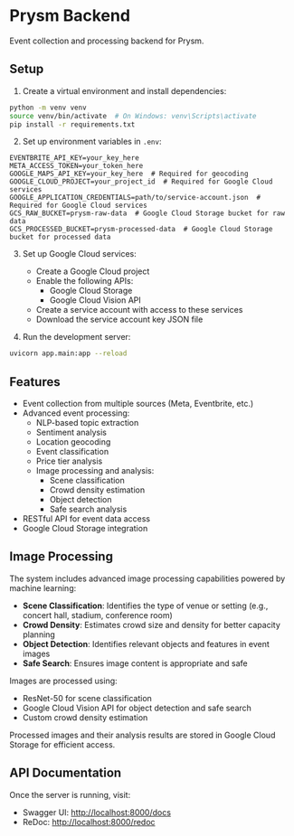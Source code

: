 # Prysm Backend

Event collection and processing backend for Prysm.

## Setup

1. Create a virtual environment and install dependencies:

```bash
python -m venv venv
source venv/bin/activate  # On Windows: venv\Scripts\activate
pip install -r requirements.txt
```

2. Set up environment variables in `.env`:

```
EVENTBRITE_API_KEY=your_key_here
META_ACCESS_TOKEN=your_token_here
GOOGLE_MAPS_API_KEY=your_key_here  # Required for geocoding
GOOGLE_CLOUD_PROJECT=your_project_id  # Required for Google Cloud services
GOOGLE_APPLICATION_CREDENTIALS=path/to/service-account.json  # Required for Google Cloud services
GCS_RAW_BUCKET=prysm-raw-data  # Google Cloud Storage bucket for raw data
GCS_PROCESSED_BUCKET=prysm-processed-data  # Google Cloud Storage bucket for processed data
```

3. Set up Google Cloud services:
   - Create a Google Cloud project
   - Enable the following APIs:
     - Google Cloud Storage
     - Google Cloud Vision API
   - Create a service account with access to these services
   - Download the service account key JSON file

4. Run the development server:

```bash
uvicorn app.main:app --reload
```

## Features

- Event collection from multiple sources (Meta, Eventbrite, etc.)
- Advanced event processing:
  - NLP-based topic extraction
  - Sentiment analysis
  - Location geocoding
  - Event classification
  - Price tier analysis
  - Image processing and analysis:
    - Scene classification
    - Crowd density estimation
    - Object detection
    - Safe search analysis
- RESTful API for event data access
- Google Cloud Storage integration

## Image Processing

The system includes advanced image processing capabilities powered by machine learning:

- **Scene Classification**: Identifies the type of venue or setting (e.g., concert hall, stadium, conference room)
- **Crowd Density**: Estimates crowd size and density for better capacity planning
- **Object Detection**: Identifies relevant objects and features in event images
- **Safe Search**: Ensures image content is appropriate and safe

Images are processed using:

- ResNet-50 for scene classification
- Google Cloud Vision API for object detection and safe search
- Custom crowd density estimation

Processed images and their analysis results are stored in Google Cloud Storage for efficient access.

## API Documentation

Once the server is running, visit:

- Swagger UI: <http://localhost:8000/docs>
- ReDoc: <http://localhost:8000/redoc>
